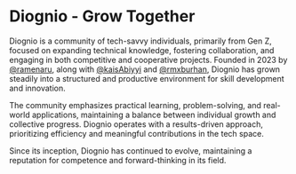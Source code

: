 # Diognio - Grow Together

Diognio is a community of tech-savvy individuals, primarily from Gen Z, focused on expanding technical knowledge, fostering collaboration, and engaging in both competitive and cooperative projects. Founded in 2023 by [@ramenaru](https://github.com/ramenaru), along with [@kaisAbiyyi](https://github.com/KaisAbiyyi) and [@rmxburhan](https://github.com/rmxburhan), Diognio has grown steadily into a structured and productive environment for skill development and innovation.

The community emphasizes practical learning, problem-solving, and real-world applications, maintaining a balance between individual growth and collective progress. Diognio operates with a results-driven approach, prioritizing efficiency and meaningful contributions in the tech space.

Since its inception, Diognio has continued to evolve, maintaining a reputation for competence and forward-thinking in its field.
